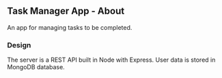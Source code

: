 ## Task Manager App - About

An app for managing tasks to be completed.

### Design

The server is a REST API built in Node with Express. User data is stored in MongoDB database.
